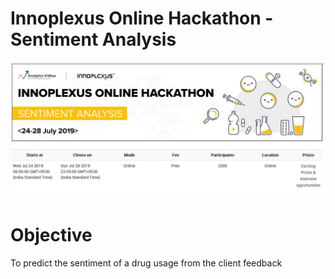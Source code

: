 # Innoplexus Online Hackathon - Sentiment Analysis

![Contest Details](Img/Innoplexus_Online_Hackathon.png)
![Participation Details](Img/Participants.png)


# Objective
To predict the sentiment of a drug usage from the client feedback 

# 
